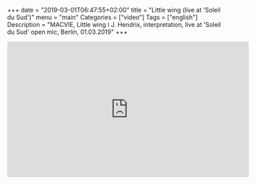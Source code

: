 +++
date = "2019-03-01T06:47:55+02:00"
title = "Little wing (live at 'Soleil du Sud')"
menu = "main"
Categories = ["video"]
Tags = ["english"]
Description = "MACVIE, Little wing  ǀ  J. Hendrix, interpretation, live at 'Soleil du Sud' open mic, Berlin, 01.03.2019"
+++

<iframe width="560" height="315" src="https://www.youtube.com/embed/VyK5JIHtRG0" frameborder="0" allow="accelerometer; autoplay; encrypted-media; gyroscope; picture-in-picture" allowfullscreen></iframe> 


